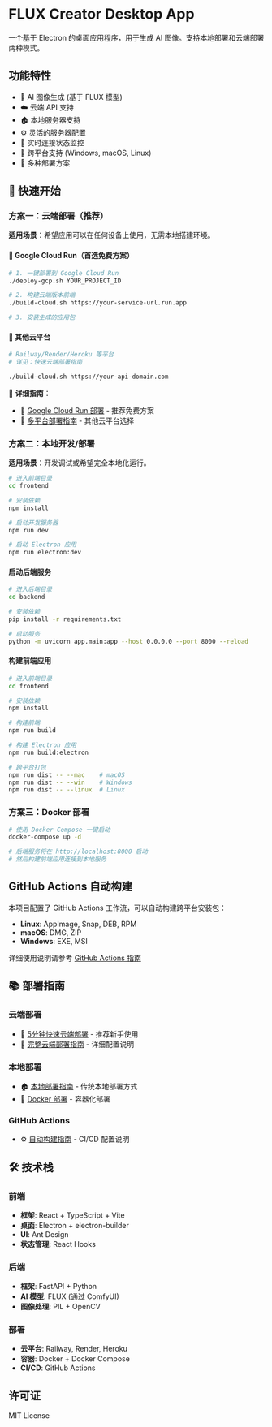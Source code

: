 # FLUX Creator Desktop App

一个基于 Electron 的桌面应用程序，用于生成 AI 图像。支持本地部署和云端部署两种模式。

## 功能特性

- 🎨 AI 图像生成 (基于 FLUX 模型)
- ☁️ 云端 API 支持
- 🏠 本地服务器支持
- ⚙️ 灵活的服务器配置
- 🔧 实时连接状态监控
- 📱 跨平台支持 (Windows, macOS, Linux)
- 🚀 多种部署方案

## 🚀 快速开始

### 方案一：云端部署（推荐）

**适用场景**：希望应用可以在任何设备上使用，无需本地搭建环境。

#### 🌟 Google Cloud Run（首选免费方案）
```bash
# 1. 一键部署到 Google Cloud Run
./deploy-gcp.sh YOUR_PROJECT_ID

# 2. 构建云端版本前端
./build-cloud.sh https://your-service-url.run.app

# 3. 安装生成的应用包
```

#### 🔄 其他云平台
```bash
# Railway/Render/Heroku 等平台
# 详见：快速云端部署指南

./build-cloud.sh https://your-api-domain.com
```

📖 **详细指南**：
- 🚀 [Google Cloud Run 部署](./GOOGLE_CLOUD_RUN_GUIDE.md) - 推荐免费方案
- 📖 [多平台部署指南](./QUICK_CLOUD_SETUP.md) - 其他云平台选择

### 方案二：本地开发/部署

**适用场景**：开发调试或希望完全本地化运行。

```bash
# 进入前端目录
cd frontend

# 安装依赖
npm install

# 启动开发服务器
npm run dev

# 启动 Electron 应用
npm run electron:dev
```

#### 启动后端服务

```bash
# 进入后端目录
cd backend

# 安装依赖
pip install -r requirements.txt

# 启动服务
python -m uvicorn app.main:app --host 0.0.0.0 --port 8000 --reload
```

#### 构建前端应用

```bash
# 进入前端目录
cd frontend

# 安装依赖
npm install

# 构建前端
npm run build

# 构建 Electron 应用
npm run build:electron

# 跨平台打包
npm run dist -- --mac    # macOS
npm run dist -- --win    # Windows
npm run dist -- --linux  # Linux
```

### 方案三：Docker 部署

```bash
# 使用 Docker Compose 一键启动
docker-compose up -d

# 后端服务将在 http://localhost:8000 启动
# 然后构建前端应用连接到本地服务
```

## GitHub Actions 自动构建

本项目配置了 GitHub Actions 工作流，可以自动构建跨平台安装包：

- **Linux**: AppImage, Snap, DEB, RPM
- **macOS**: DMG, ZIP
- **Windows**: EXE, MSI

详细使用说明请参考 [GitHub Actions 指南](./GITHUB_ACTIONS_GUIDE.md)

## 📚 部署指南

### 云端部署
- 🚀 [5分钟快速云端部署](./QUICK_CLOUD_SETUP.md) - 推荐新手使用
- 📖 [完整云端部署指南](./CLOUD_DEPLOYMENT_GUIDE.md) - 详细配置说明

### 本地部署
- 🏠 [本地部署指南](./DEPLOYMENT_GUIDE.md) - 传统本地部署方式
- 🐳 [Docker 部署](./docker-compose.yml) - 容器化部署

### GitHub Actions
- ⚙️ [自动构建指南](./GITHUB_ACTIONS_GUIDE.md) - CI/CD 配置说明

## 🛠 技术栈

### 前端
- **框架**: React + TypeScript + Vite
- **桌面**: Electron + electron-builder
- **UI**: Ant Design
- **状态管理**: React Hooks

### 后端
- **框架**: FastAPI + Python
- **AI 模型**: FLUX (通过 ComfyUI)
- **图像处理**: PIL + OpenCV

### 部署
- **云平台**: Railway, Render, Heroku
- **容器**: Docker + Docker Compose
- **CI/CD**: GitHub Actions

## 许可证

MIT License